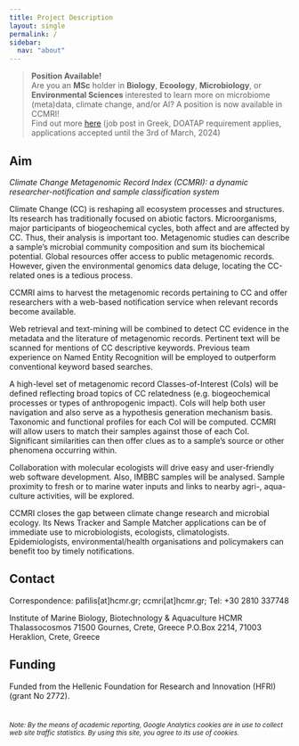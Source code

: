 ```yaml
---
title: Project Description
layout: single
permalink: /
sidebar:
  nav: "about"
---
```


> <b>Position Available!</b><br />
> Are you an <b>MSc</b> holder in <b>Biology</b>, <b>Ecoology</b>, <b>Microbiology</b>, or <b>Environmental Sciences</b> interested to learn more on microbiome (meta)data, climate change, and/or AI? A position is now available in CCMRI!<br />
> Find out more <a href="https://tinyurl.com/ccmri-bio-eco-msc" target="blank">here</a> (job post in Greek, DOATAP requirement applies, applications accepted until the 3rd of March, 2024)

## Aim

*Climate Change Metagenomic Record Index (CCMRI): a dynamic researcher-notification and sample classification system*

Climate Change (CC) is reshaping all ecosystem processes and structures. Its research has traditionally focused on abiotic factors. Microorganisms, major participants of biogeochemical cycles, both affect and are affected by CC. Thus, their analysis is important too. Metagenomic studies can describe a sample’s microbial community composition and sum its biochemical potential. Global resources offer access to public metagenomic records. However, given the environmental genomics data deluge, locating the CC-related ones is a tedious process. 

CCMRI aims to harvest the metagenomic records pertaining to CC and offer researchers with a web-based notification service when relevant records become available. 

Web retrieval and text-mining will be combined to detect CC evidence in the metadata and the literature of metagenomic records. Pertinent text will be scanned for mentions of CC descriptive keywords. Previous team experience on Named Entity Recognition will be employed to outperform conventional keyword based searches. 

A high-level set of metagenomic record Classes-of-Interest (CoIs) will be defined reflecting broad topics of CC relatedness (e.g. biogeochemical processes or types of anthropogenic impact). CoIs will help both user navigation and also serve as a hypothesis generation mechanism basis. Taxonomic and functional profiles for each CoI will be computed. CCMRI will allow users to match their samples against those of each CoI. Significant similarities can then offer clues as to a sample’s source or other phenomena occurring within. 

Collaboration with molecular ecologists will drive easy and user-friendly web software development. Also, IMBBC samples will be analysed. Sample proximity to fresh or to marine water inputs and links to nearby agri-, aqua-culture activities, will be explored. 

CCMRI closes the gap between climate change research and microbial ecology. Its News Tracker and Sample Matcher applications can be of immediate use to microbiologists, ecologists, climatologists. Epidemiologists, environmental/health organisations and policymakers can benefit too by timely notifications.

## Contact

Correspondence: pafilis[at]hcmr.gr; ccmri[at]hcmr.gr; Tel: +30 2810 337748

Institute of Marine Biology,
Biotechnology & Aquaculture
HCMR
Thalassocosmos
71500 Gournes, Crete, Greece
P.O.Box 2214, 71003 Heraklion, Crete, Greece

## Funding

Funded from the Hellenic Foundation for Research and Innovation (HFRI) (grant No 2772).

<!-- Google Analytics in use message -->
<div style="          margin-top: 7.5%;       font-size: smaller;     font-style: italic;">              
    Note: By the means of academic reporting, Google Analytics cookies are in use to collect web site traffic statistics.
    By using this site, you agree to its use of cookies.
</div>

